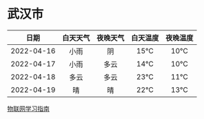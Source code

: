# 武汉市
|日期|白天天气|夜晚天气|白天温度|夜晚温度|
|:--:|:--:|:--:|:--:|:--:|
|2022-04-16|小雨|阴|15℃|10℃|
|2022-04-17|小雨|多云|14℃|10℃|
|2022-04-18|多云|多云|23℃|11℃|
|2022-04-19|晴|晴|22℃|13℃|
 
[物联网学习指南](http://doc.lziqi.top/IoT)
